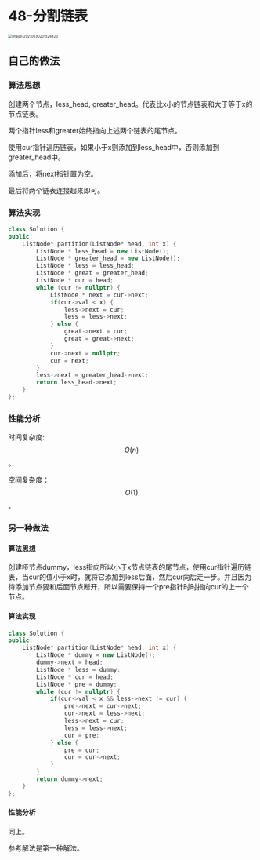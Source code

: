 # 48-分割链表

<img src="https://crayon-1302863897.cos.ap-beijing.myqcloud.com/image/image-20210530201524820.png" alt="image-20210530201524820" style="zoom:50%;" />



## 自己的做法

### 算法思想

创建两个节点，less_head, greater_head。代表比x小的节点链表和大于等于x的节点链表。

两个指针less和greater始终指向上述两个链表的尾节点。

使用cur指针遍历链表，如果小于x则添加到less_head中，否则添加到greater_head中。

添加后，将next指针置为空。

最后将两个链表连接起来即可。



### 算法实现

```c++
class Solution {
public:
    ListNode* partition(ListNode* head, int x) {
        ListNode * less_head = new ListNode();
        ListNode * greater_head = new ListNode();
        ListNode * less = less_head;
        ListNode * great = greater_head;
        ListNode * cur = head;
        while (cur != nullptr) {
            ListNode * next = cur->next;
            if(cur->val < x) {
                less->next = cur;
                less = less->next;
            } else {
                great->next = cur;
                great = great->next;
            }
            cur->next = nullptr;
            cur = next;
        }
        less->next = greater_head->next;
        return less_head->next;
    }
};
```



### 性能分析

时间复杂度:$$O(n)$$。

空间复杂度：$$O(1)$$。



### 另一种做法

#### 算法思想

创建哑节点dummy，less指向所以小于x节点链表的尾节点，使用cur指针遍历链表，当cur的值小于x时，就将它添加到less后面，然后cur向后走一步。并且因为待添加节点要和后面节点断开，所以需要保持一个pre指针时时指向cur的上一个节点。

#### 算法实现

```c++
class Solution {
public:
    ListNode* partition(ListNode* head, int x) {
        ListNode * dummy = new ListNode();
        dummy->next = head;
        ListNode * less = dummy;
        ListNode * cur = head;
        ListNode * pre = dummy;
        while (cur != nullptr) {
            if(cur->val < x && less->next != cur) {
                pre->next = cur->next;
                cur->next = less->next;
                less->next = cur;
                less = less->next;
                cur = pre;
            } else {
                pre = cur;
                cur = cur->next;
            }
        }
        return dummy->next;
    }
};
```



#### 性能分析

同上。



参考解法是第一种解法。